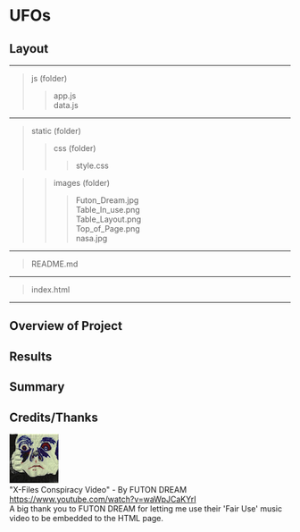 # UFOs
## Layout   
---   
> js (folder)  
> > app.js  
> > data.js   
---   
> static (folder)  
> > css (folder)   
> > > style.css   
   
> > images (folder)   
> > > Futon_Dream.jpg   
> > > Table_In_use.png   
> > > Table_Layout.png   
> > > Top_of_Page.png   
> > > nasa.jpg   
---  
  
>README.md   
---   
   
> index.html   
---   

## Overview of Project   


## Results   


## Summary   


## Credits/Thanks   
![FUTON DREAM](https://github.com/ajsadowy/UFOs/blob/main/static/images/Futon_Dream.jpg)   
"X-Files Conspiracy Video" - By FUTON DREAM   
https://www.youtube.com/watch?v=waWpJCaKYrI   
A big thank you to FUTON DREAM for letting me use their 'Fair Use' music video to be embedded to the HTML page.
